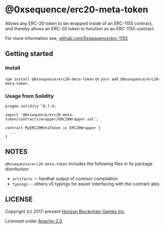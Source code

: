 @0xsequence/erc20-meta-token
============================

Allows any ERC-20 token to be wrapped inside of an ERC-1155 contract, and thereby
allows an ERC-20 token to function as an ERC-1155 contract.

For more information see, [github.com/0xsequence/erc-1155](https://github.com/0xsequence/erc20-meta-token)


## Getting started

### Install

`npm install @0xsequence/erc20-meta-token` or `yarn add @0xsequence/erc20-meta-token`

### Usage from Solidity

```solidity
pragma solidity ^0.7.4;

import '@0xsequence/erc20-meta-token/contracts/wrapper/ERC20Wrapper.sol';

contract MyERC20MetaToken is ERC20Wrapper {
  ...
}
```

## NOTES

`@0xsequence/erc20-meta-token` includes the following files in its package distribution:

* `artifacts` -- hardhat output of contract compilation
* `typings` -- ethers v5 typings for easier interfacing with the contract abis


## LICENSE

Copyright (c) 2017-present [Horizon Blockchain Games Inc](https://horizon.io).

Licensed under [Apache-2.0](https://github.com/0xsequence/erc-1155/blob/master/LICENSE)
